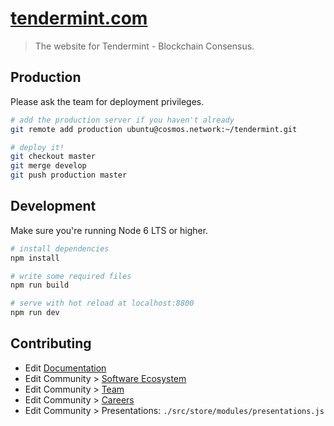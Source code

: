 # [tendermint.com](https://tendermint.com)

> The website for Tendermint - Blockchain Consensus.

## Production

Please ask the team for deployment privileges.

``` bash
# add the production server if you haven't already
git remote add production ubuntu@cosmos.network:~/tendermint.git
```

``` bash
# deploy it!
git checkout master
git merge develop
git push production master
```

## Development

Make sure you're running Node 6 LTS or higher.

``` bash
# install dependencies
npm install

# write some required files
npm run build

# serve with hot reload at localhost:8800
npm run dev
```

## Contributing

* Edit [Documentation](http://tendermint.readthedocs.io/en/master/)
* Edit Community > [Software Ecosystem](https://github.com/tendermint/aib-data/blob/master/json/careers.json)
* Edit Community > [Team](https://github.com/tendermint/aib-data/blob/master/json/people.json)
* Edit Community > [Careers](https://github.com/tendermint/aib-data/blob/master/json/careers.json)
* Edit Community > Presentations: `./src/store/modules/presentations.js`

